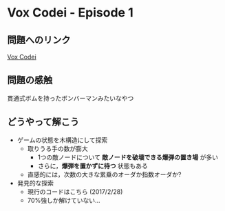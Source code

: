 # Vox Codei - Episode 1

## 問題へのリンク

[Vox Codei](https://www.codingame.com/training/hard/vox-codei-episode-1)

## 問題の感触

貫通式ボムを持ったボンバーマンみたいなやつ

## どうやって解こう

* ゲームの状態を木構造にして探索
    * 取りうる手の数が膨大
        * 1つの敵ノードについて __敵ノードを破壊できる爆弾の置き場__ が多い
        * さらに，__爆弾を置かずに待つ__ 状態もある
    * 直感的には，次数の大きな累乗のオーダか指数オーダか?
* 発見的な探索
    * 現行のコードはこちら (2017/2/28)
    * 70%強しか解けていない...